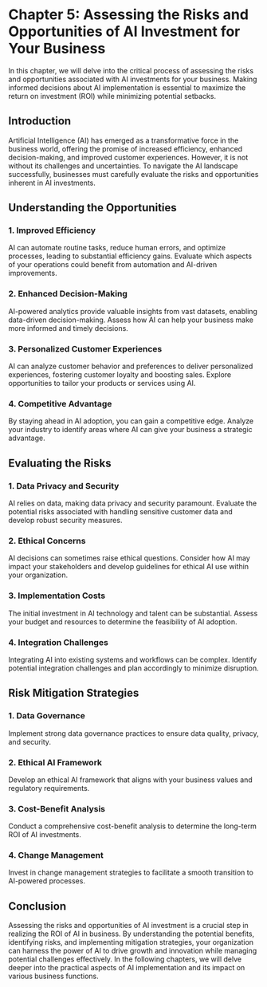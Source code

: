 Chapter 5: Assessing the Risks and Opportunities of AI Investment for Your Business
===================================================================================

In this chapter, we will delve into the critical process of assessing the risks and opportunities associated with AI investments for your business. Making informed decisions about AI implementation is essential to maximize the return on investment (ROI) while minimizing potential setbacks.

Introduction
------------

Artificial Intelligence (AI) has emerged as a transformative force in the business world, offering the promise of increased efficiency, enhanced decision-making, and improved customer experiences. However, it is not without its challenges and uncertainties. To navigate the AI landscape successfully, businesses must carefully evaluate the risks and opportunities inherent in AI investments.

Understanding the Opportunities
-------------------------------

### 1. Improved Efficiency

AI can automate routine tasks, reduce human errors, and optimize processes, leading to substantial efficiency gains. Evaluate which aspects of your operations could benefit from automation and AI-driven improvements.

### 2. Enhanced Decision-Making

AI-powered analytics provide valuable insights from vast datasets, enabling data-driven decision-making. Assess how AI can help your business make more informed and timely decisions.

### 3. Personalized Customer Experiences

AI can analyze customer behavior and preferences to deliver personalized experiences, fostering customer loyalty and boosting sales. Explore opportunities to tailor your products or services using AI.

### 4. Competitive Advantage

By staying ahead in AI adoption, you can gain a competitive edge. Analyze your industry to identify areas where AI can give your business a strategic advantage.

Evaluating the Risks
--------------------

### 1. Data Privacy and Security

AI relies on data, making data privacy and security paramount. Evaluate the potential risks associated with handling sensitive customer data and develop robust security measures.

### 2. Ethical Concerns

AI decisions can sometimes raise ethical questions. Consider how AI may impact your stakeholders and develop guidelines for ethical AI use within your organization.

### 3. Implementation Costs

The initial investment in AI technology and talent can be substantial. Assess your budget and resources to determine the feasibility of AI adoption.

### 4. Integration Challenges

Integrating AI into existing systems and workflows can be complex. Identify potential integration challenges and plan accordingly to minimize disruption.

Risk Mitigation Strategies
--------------------------

### 1. Data Governance

Implement strong data governance practices to ensure data quality, privacy, and security.

### 2. Ethical AI Framework

Develop an ethical AI framework that aligns with your business values and regulatory requirements.

### 3. Cost-Benefit Analysis

Conduct a comprehensive cost-benefit analysis to determine the long-term ROI of AI investments.

### 4. Change Management

Invest in change management strategies to facilitate a smooth transition to AI-powered processes.

Conclusion
----------

Assessing the risks and opportunities of AI investment is a crucial step in realizing the ROI of AI in business. By understanding the potential benefits, identifying risks, and implementing mitigation strategies, your organization can harness the power of AI to drive growth and innovation while managing potential challenges effectively. In the following chapters, we will delve deeper into the practical aspects of AI implementation and its impact on various business functions.
